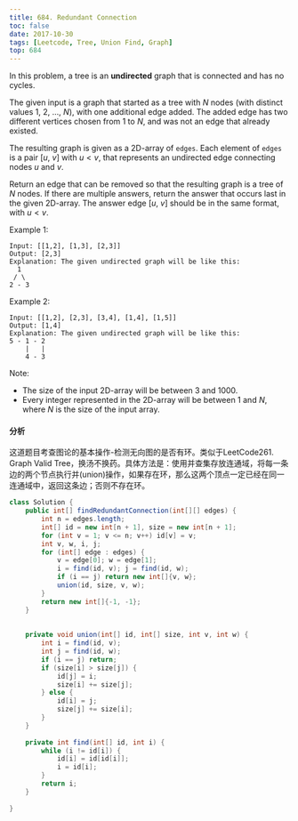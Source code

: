 ```yaml
---
title: 684. Redundant Connection
toc: false
date: 2017-10-30
tags: [Leetcode, Tree, Union Find, Graph]
top: 684
---
```


In this problem, a tree is an **undirected** graph that is connected and has no cycles.

The given input is a graph that started as a tree with $N$ nodes (with distinct values 1, 2, ..., $N$), with one additional edge added. The added edge has two different vertices chosen from 1 to $N$, and was not an edge that already existed.

The resulting graph is given as a 2D-array of `edges`. Each element of `edges` is a pair [$u$, $v$] with $u < v$, that represents an undirected edge connecting nodes $u$ and $v$.

Return an edge that can be removed so that the resulting graph is a tree of $N$ nodes. If there are multiple answers, return the answer that occurs last in the given 2D-array. The answer edge [$u$, $v$] should be in the same format, with $u < v$.

Example 1:

```
Input: [[1,2], [1,3], [2,3]]
Output: [2,3]
Explanation: The given undirected graph will be like this:
  1
 / \
2 - 3
```

Example 2:

```
Input: [[1,2], [2,3], [3,4], [1,4], [1,5]]
Output: [1,4]
Explanation: The given undirected graph will be like this:
5 - 1 - 2
    |   |
    4 - 3
```

Note:

* The size of the input 2D-array will be between 3 and 1000.
* Every integer represented in the 2D-array will be between 1 and $N$, where $N$ is the size of the input array.


#### 分析

这道题目考查图论的基本操作-检测无向图的是否有环。类似于LeetCode261. Graph Valid Tree，换汤不换药。具体方法是：使用并查集存放连通域，将每一条边的两个节点执行并(union)操作，如果存在环，那么这两个顶点一定已经在同一连通域中，返回这条边；否则不存在环。

```Java
class Solution {
    public int[] findRedundantConnection(int[][] edges) {
        int n = edges.length;
        int[] id = new int[n + 1], size = new int[n + 1];
        for (int v = 1; v <= n; v++) id[v] = v;
        int v, w, i, j;
        for (int[] edge : edges) {
            v = edge[0]; w = edge[1];
            i = find(id, v); j = find(id, w);
            if (i == j) return new int[]{v, w};
            union(id, size, v, w);
        }
        return new int[]{-1, -1};
    }
    
    
    private void union(int[] id, int[] size, int v, int w) {
        int i = find(id, v);
        int j = find(id, w);
        if (i == j) return;
        if (size[i] > size[j]) {
            id[j] = i;
            size[i] += size[j];
        } else {
            id[i] = j;
            size[j] += size[i];
        }
    }
    
    private int find(int[] id, int i) {
        while (i != id[i]) {
            id[i] = id[id[i]];
            i = id[i];
        }
        return i;
    }
    
}
```
